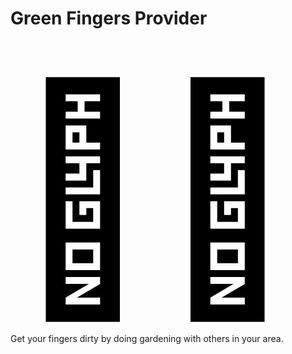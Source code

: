 # Green Fingers Provider

<svg viewBox="0 0 20 18" class="logo-image">
    <title>Farmer emoji</title>
    <text x="0" y="15">🧑‍🌾</text>
</svg>

Get your fingers dirty by doing gardening with others in your area.